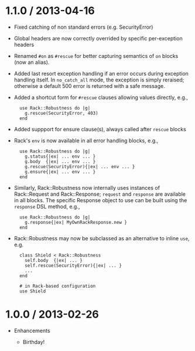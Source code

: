 # 1.1.0 / 2013-04-16

* Fixed catching of non standard errors (e.g. SecurityError)

* Global headers are now correctly overrided by specific per-exception headers

* Renamed `#on` as `#rescue` for better capturing semantics of `on` blocks (now an alias).

* Added last resort exception handling if an error occurs during exception handling itself.
  In `no_catch_all` mode, the exception is simply reraised; otherwise a default 500 error
  is returned with a safe message.

* Added a shortcut form for `#rescue` clauses allowing values directly, e.g.,

        use Rack::Robustness do |g|
          g.rescue(SecurityError, 403)
        end

* Added suppport for ensure clause(s), always called after `rescue` blocks

* Rack's `env` is now available in all error handling blocks, e.g.,

        use Rack::Robustness do |g|
          g.status{|ex| ... env ... }
          g.body  {|ex| ... env ... }
          g.rescue(SecurityError){|ex| ... env ... }
          g.ensure{|ex| ... env ... }
        end

* Similarly, Rack::Robustness now internally uses instances of Rack::Request and Rack::Response;
  `request` and `response` are available in all blocks. The specific Response
  object to use can be built using the `response` DSL method, e.g.,

        use Rack::Robustness do |g|
          g.response{|ex| MyOwnRackResponse.new }
        end

* Rack::Robustness may now be subclassed as an alternative to inline `use`, e.g.

        class Shield < Rack::Robustness
          self.body  {|ex| ... }
          self.rescue(SecurityError){|ex| ... }
          ...
        end

        # in Rack-based configuration
        use Shield

# 1.0.0 / 2013-02-26

* Enhancements

  * Birthday!
